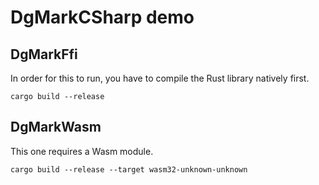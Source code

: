 # DgMarkCSharp demo

## DgMarkFfi

In order for this to run, you have to compile the Rust library natively first.

```console
cargo build --release
```

## DgMarkWasm

This one requires a Wasm module.

```console
cargo build --release --target wasm32-unknown-unknown
```
